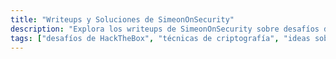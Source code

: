 ```yaml
---
title: "Writeups y Soluciones de SimeonOnSecurity"
description: "Explora los writeups de SimeonOnSecurity sobre desafíos de HackTheBox, cifrados criptográficos y técnicas de ciberseguridad. Aprende y descubre flags ocultos con explicaciones paso a paso."
tags: ["desafíos de HackTheBox", "técnicas de criptografía", "ideas sobre ciberseguridad", "decodificación de cifrados", "descifrado de tonos DTMF", "cifrados de números primos", "decodificación de cifrado Fernet", "decodificación de cifrado Malboge", "herramientas de ataque RSA", "desafío de invitación", "habilidades de penetración", "plataformas Windows y Linux", "desafíos cibernéticos", "algoritmos de seguridad", "métodos de cifrado", "rompecabezas criptográficos", "técnicas de hacking ético", "seguridad de la información", "desarrollo de habilidades cibernéticas", "writeups de seguridad", "soluciones cibernéticas", "estrategias de descifrado de flags", "métodos de criptoanálisis", "estrategias de defensa cibernética", "competencia cibernética", "recursos de ciberseguridad", "análisis de cifrados", "ideas sobre seguridad", "aprendizaje cibernético", "comunidad de ciberseguridad"]
---
```

